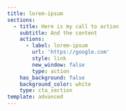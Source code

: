 ```yaml
---
title: lorem-ipsum
sections:
  - title: Here is my call to action
    subtitle: And the content
    actions:
      - label: lorem-ipsum
        url: 'https://google.com'
        style: link
        new_window: false
        type: action
    has_background: false
    background_color: white
    type: cta_section
template: advanced
---
```

